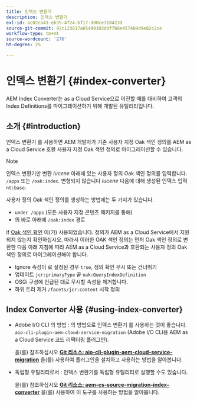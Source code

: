 ```yaml
---
title: 인덱스 변환기
description: 인덱스 변환기
exl-id: ac02ca41-eb35-4f24-bf17-d00ce318423d
source-git-commit: 92c123817a654d0103d0f7b8e457489d9e82c2ce
workflow-type: tm+mt
source-wordcount: '276'
ht-degree: 2%

---
```


# 인덱스 변환기 {#index-converter}

AEM Index Converter는 as a Cloud Service으로 이전할 때를 대비하여 고객의 Index Definitions를 마이그레이션하기 위해 개발된 유틸리티입니다.

## 소개 {#introduction}

인덱스 변환기 를 사용하면 AEM 개발자가 기존 사용자 지정 Oak 색인 정의를 AEM as a Cloud Service 호환 사용자 지정 Oak 색인 정의로 마이그레이션할 수 있습니다.

>[!NOTE]
>인덱스 변환기만 변환 *lucene* 아래에 있는 사용자 정의 Oak 색인 정의를 입력합니다. `/apps` 또는 `/oak:index`. 변형되지 않습니다 *lucene* 다음에 대해 생성된 인덱스 입력 `nt:base`.

사용자 정의 Oak 색인 정의를 생성하는 방법에는 두 가지가 있습니다.

* `under /apps` (모든 사용자 지정 콘텐츠 패키지를 통해)
* 의 바로 아래에 `/oak:index` 경로

If [Oak 색인 확인](https://adobe-consulting-services.github.io/acs-aem-commons/features/ensure-oak-index/index.html) 이(가) 사용되었습니다. 정의가 AEM as a Cloud Service에서 지원되지 않는지 확인하십시오. 따라서 이러한 OAK 색인 정의는 먼저 Oak 색인 정의로 변환한 다음 아래 지침에 따라 AEM as a Cloud Service과 호환되는 사용자 정의 Oak 색인 정의로 마이그레이션해야 합니다.

* Ignore 속성이 로 설정된 경우 `true`, 정의 확인 무시 또는 건너뛰기
* 업데이트 `jcr:primaryType` 끝 `oak:QueryIndexDefinition`
* OSGi 구성에 언급된 대로 무시할 속성을 제거합니다.
* 하위 트리 제거 `/facets/jcr:content` 시작 정의

## Index Converter 사용 {#using-index-converter}

* Adobe I/O CLI 의 방법 : 의 방법으로 인덱스 변환기 를 사용하는 것이 좋습니다. `aio-cli-plugin-aem-cloud-service-migration` (Adobe I/O CLI용 AEM as a Cloud Service 코드 리팩터링 플러그인).

  을(를) 참조하십시오 **[Git 리소스: aio-cli-plugin-aem-cloud-service-migration](https://github.com/adobe/aio-cli-plugin-aem-cloud-service-migration#introduction)** 을(를) 사용하여 플러그인을 설치하고 사용하는 방법을 알아봅니다.

* 독립형 유틸리티로서 : 인덱스 변환기를 독립형 유틸리티로 실행할 수도 있습니다.

  을(를) 참조하십시오 **[Git 리소스: aem-cs-source-migration-index-converter](https://github.com/adobe/aem-cloud-service-source-migration/tree/master/packages/index-converter)** 을(를) 사용하여 이 도구를 사용하는 방법을 알아봅니다.
